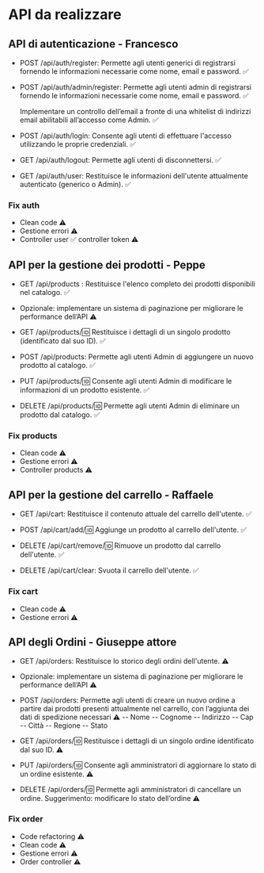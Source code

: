 # API da realizzare

## API di autenticazione - Francesco

- POST /api/auth/register: Permette agli utenti generici di registrarsi fornendo le informazioni necessarie come nome, email e password. ✅

- POST /api/auth/admin/register: Permette agli utenti admin di registrarsi fornendo le informazioni necessarie come nome, email e password. ✅

  Implementare un controllo dell’email a fronte di una whitelist di indirizzi email abilitabili all’accesso come Admin. ✅

- POST /api/auth/login: Consente agli utenti di effettuare l'accesso utilizzando le proprie credenziali. ✅

- GET /api/auth/logout: Permette agli utenti di disconnettersi. ✅

- GET /api/auth/user: Restituisce le informazioni dell'utente attualmente autenticato (generico o Admin). ✅

### Fix auth

- Clean code ⚠️
- Gestione errori ⚠️
- Controller user ✅ controller token ⚠️

## API per la gestione dei prodotti - Peppe

- GET /api/products : Restituisce l'elenco completo dei prodotti disponibili nel catalogo. ✅

- Opzionale: implementare un sistema di paginazione per migliorare le performance dell’API ⚠️

- GET /api/products/:id: Restituisce i dettagli di un singolo prodotto (identificato dal suo ID). ✅

- POST /api/products: Permette agli utenti Admin di aggiungere un nuovo prodotto al catalogo. ✅

- PUT /api/products/:id: Consente agli utenti Admin di modificare le informazioni di un prodotto esistente. ✅

- DELETE /api/products/:id: Permette agli utenti Admin di eliminare un prodotto dal catalogo. ✅

### Fix products

- Clean code ⚠️
- Gestione errori ⚠️
- Controller products ⚠️

## API per la gestione del carrello - Raffaele

- GET /api/cart: Restituisce il contenuto attuale del carrello dell'utente. ✅

- POST /api/cart/add/:id: Aggiunge un prodotto al carrello dell'utente. ✅

- DELETE /api/cart/remove/:id: Rimuove un prodotto dal carrello dell'utente. ✅

- DELETE /api/cart/clear: Svuota il carrello dell'utente. ✅

### Fix cart

- Clean code ⚠️
- Gestione errori ⚠️

## API degli Ordini - Giuseppe attore

- GET /api/orders: Restituisce lo storico degli ordini dell'utente. ⚠️

- Opzionale: implementare un sistema di paginazione per migliorare le performance dell’API ⚠️

- POST /api/orders: Permette agli utenti di creare un nuovo ordine a partire dai prodotti presenti attualmente nel carrello, con l’aggiunta dei dati di spedizione necessari ⚠️
  -- Nome
  -- Cognome
  -- Indirizzo
  -- Cap
  -- Città
  -- Regione
  -- Stato

- GET /api/orders/:id: Restituisce i dettagli di un singolo ordine identificato dal suo ID. ⚠️

- PUT /api/orders/:id: Consente agli amministratori di aggiornare lo stato di un ordine esistente. ⚠️

- DELETE /api/orders/:id: Permette agli amministratori di cancellare un ordine. Suggerimento: modificare lo stato dell’ordine ⚠️

### Fix order

- Code refactoring ⚠️
- Clean code ⚠️
- Gestione errori ⚠️
- Order controller ⚠️

